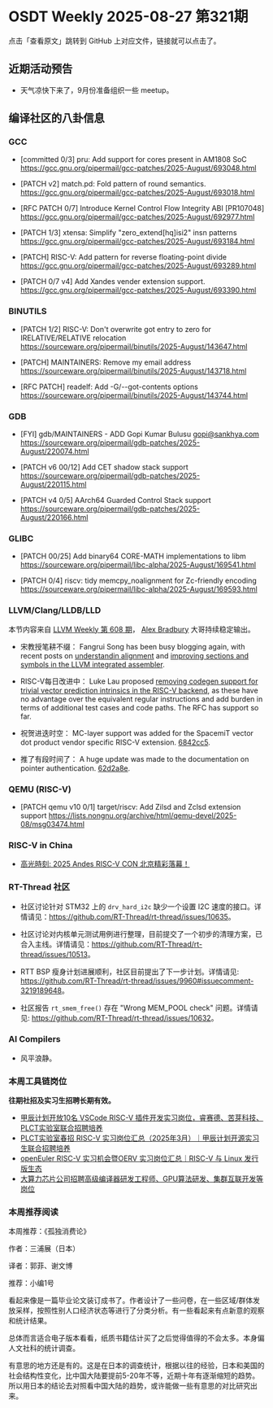 # OSDT Weekly 2025-08-27 第321期

点击「查看原文」跳转到 GitHub 上对应文件，链接就可以点击了。

## 近期活动预告

- 天气凉快下来了，9月份准备组织一些 meetup。

## 编译社区的八卦信息

### GCC

- [committed 0/3] pru: Add support for cores present in AM1808 SoC
  https://gcc.gnu.org/pipermail/gcc-patches/2025-August/693048.html

- [PATCH v2] match.pd: Fold pattern of round semantics.
  https://gcc.gnu.org/pipermail/gcc-patches/2025-August/693018.html

- [RFC PATCH 0/7] Introduce Kernel Control Flow Integrity ABI [PR107048]
  https://gcc.gnu.org/pipermail/gcc-patches/2025-August/692977.html

- [PATCH 1/3] xtensa: Simplify "zero_extend[hq]isi2" insn patterns
  https://gcc.gnu.org/pipermail/gcc-patches/2025-August/693184.html

- [PATCH] RISC-V: Add pattern for reverse floating-point divide
  https://gcc.gnu.org/pipermail/gcc-patches/2025-August/693289.html

- [PATCH 0/7 v4] Add Xandes vender extension support.
  https://gcc.gnu.org/pipermail/gcc-patches/2025-August/693390.html

### BINUTILS

- [PATCH 1/2] RISC-V: Don't overwrite got entry to zero for IRELATIVE/RELATIVE relocation
  https://sourceware.org/pipermail/binutils/2025-August/143647.html

- [PATCH] MAINTAINERS: Remove my email address
  https://sourceware.org/pipermail/binutils/2025-August/143718.html

- [RFC PATCH] readelf: Add -G/--got-contents options
  https://sourceware.org/pipermail/binutils/2025-August/143744.html

### GDB

- [FYI] gdb/MAINTAINERS - ADD Gopi Kumar Bulusu gopi@sankhya.com
  https://sourceware.org/pipermail/gdb-patches/2025-August/220074.html

- [PATCH v6 00/12] Add CET shadow stack support
  https://sourceware.org/pipermail/gdb-patches/2025-August/220115.html

- [PATCH v4 0/5] AArch64 Guarded Control Stack support
  https://sourceware.org/pipermail/gdb-patches/2025-August/220166.html

### GLIBC

- [PATCH 00/25] Add binary64 CORE-MATH implementations to libm
  https://sourceware.org/pipermail/libc-alpha/2025-August/169541.html

- [PATCH 0/4] riscv: tidy memcpy_noalignment for Zc-friendly encoding
  https://sourceware.org/pipermail/libc-alpha/2025-August/169593.html

### LLVM/Clang/LLDB/LLD

本节内容来自 [LLVM Weekly 第 608 期](http://llvmweekly.org/issue/608)，
[Alex Bradbury](https://www.linkedin.com/in/alex-bradbury/) 大哥持续稳定输出。

* 宋教授笔耕不缀： Fangrui Song has been busy blogging again, with recent posts on [understandin alignment](https://maskray.me/blog/2025-08-24-understanding-alignment-from-source-to-object-file) and [improving sections and symbols in the LLVM integrated assembler](https://maskray.me/blog/2025-08-17-llvm-integrated-assembler-improving-sections-and-symbols).

* RISC-V每日改进中： Luke Lau proposed [removing codegen support for trivial vector prediction intrinsics in the RISC-V backend](https://discourse.llvm.org/t/rfc-remove-codegen-support-for-trivial-vp-intrinsics-in-the-risc-v-backend/87999), as these have no advantage over the equivalent regular instructions and add burden in terms of additional test cases and code paths. The RFC has support so far.

* 祝贺进迭时空： MC-layer support was added for the SpacemiT vector dot product vendor specific RISC-V extension.
  [6842cc5](https://github.com/llvm/llvm-project/commit/6842cc556222).

* 推了有段时间了： A huge update was made to the documentation on pointer authentication.
  [62d2a8e](https://github.com/llvm/llvm-project/commit/62d2a8e6823d).

### QEMU (RISC-V)

- [PATCH qemu v10 0/1] target/riscv: Add Zilsd and Zclsd extension support
  https://lists.nongnu.org/archive/html/qemu-devel/2025-08/msg03474.html

### RISC-V in China

- [高光時刻: 2025 Andes RISC-V CON 北京精彩落幕！](https://mp.weixin.qq.com/s/xtuLSvfhqPyFiajHSkiHow)

### RT-Thread 社区

- 社区讨论针对 STM32 上的 `drv_hard_i2c` 缺少一个设置 I2C 速度的接口。详情请见：<https://github.com/RT-Thread/rt-thread/issues/10635>。

- 社区讨论对内核单元测试用例进行整理，目前提交了一个初步的清理方案，已合入主线。详情请见：<https://github.com/RT-Thread/rt-thread/issues/10513>。

- RTT BSP 瘦身计划进展顺利，社区目前提出了下一步计划。详情请见: <https://github.com/RT-Thread/rt-thread/issues/9960#issuecomment-3219189648>。

- 社区报告 `rt_smem_free()` 存在 "Wrong MEM_POOL check" 问题。详情请见: <https://github.com/RT-Thread/rt-thread/issues/10632>。

### AI Compilers

- 风平浪静。

### 本周工具链岗位

**往期社招及实习生招聘长期有效。**

- [甲辰计划开放10名 VSCode RISC-V 插件开发实习岗位，睿赛德、苦芽科技、PLCT实验室联合招聘培养](https://mp.weixin.qq.com/s/zbMmsuAb3_XwBByTdKYM-Q)
- [PLCT实验室春招 RISC-V 实习岗位汇总（2025年3月）｜甲辰计划开源实习生联合招聘培养](https://mp.weixin.qq.com/s/no5v_YeGI3LUE7mYv5wUpQ)
- [openEuler RISC-V 实习机会暨OERV 实习岗位汇总｜RISC-V 与 Linux 发行版生态](https://mp.weixin.qq.com/s/87XEhORtte_iTTZqjinX2g)
- [大算力芯片公司招聘高级编译器研发工程师、GPU算法研发、集群互联开发等岗位](https://mp.weixin.qq.com/s/ONoNJ5jZmL794AdtlHrDuQ)

### 本周推荐阅读

本周推荐：《孤独消费论》

作者：三浦展（日本）

译者：郭菲、谢文博

推荐：小编1号

看起来像是一篇毕业论文装订成书了。作者设计了一些问卷，在一些区域/群体发放采样，按照性别人口经济状态等进行了分类分析。有一些看起来有点新意的观察和统计结果。

总体而言适合电子版本看看，纸质书籍估计买了之后觉得值得的不会太多。本身偏人文社科的统计调查。

有意思的地方还是有的。这是在日本的调查统计，根据以往的经验，日本和美国的社会结构性变化，比中国大陆要提前5-20年不等，近期十年有逐渐缩短的趋势。所以用日本的结论去对照看中国大陆的趋势，或许能做一些有意思的对比研究出来。

